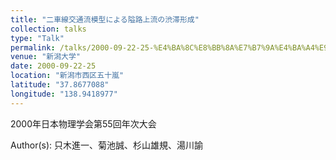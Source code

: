 ```yaml
---
title: "二車線交通流模型による隘路上流の渋滞形成"
collection: talks
type: "Talk"
permalink: /talks/2000-09-22-25-%E4%BA%8C%E8%BB%8A%E7%B7%9A%E4%BA%A4%E9%80%9A%E6%B5%81%E6%A8%A1%E5%9E%8B%E3%81%AB%E3%82%88%E3%82%8B%E9%9A%98%E8%B7%AF%E4%B8%8A%E6%B5%81%E3%81%AE%E6%B8%8B%E6%BB%9E%E5%BD%A2%E6%88%90
venue: "新潟大学"
date: 2000-09-22-25
location: "新潟市西区五十嵐"
latitude: "37.8677088"
longitude: "138.9418977"
---
```


2000年日本物理学会第55回年次大会

Author(s): 只木進一、菊池誠、杉山雄規、湯川諭
